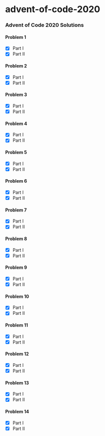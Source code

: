 # advent-of-code-2020

### Advent of Code 2020 Solutions


#### Problem 1
- [x] Part I
- [x] Part II

#### Problem 2
- [x] Part I
- [x] Part II

#### Problem 3
- [x] Part I
- [x] Part II

#### Problem 4
- [x] Part I
- [x] Part II

#### Problem 5
- [x] Part I
- [x] Part II

#### Problem 6
- [x] Part I
- [x] Part II

#### Problem 7
- [x] Part I
- [x] Part II

#### Problem 8
- [x] Part I
- [x] Part II

#### Problem 9
- [x] Part I
- [x] Part II

#### Problem 10
- [x] Part I
- [x] Part II

#### Problem 11
- [x] Part I
- [x] Part II

#### Problem 12
- [x] Part I
- [x] Part II

#### Problem 13
- [x] Part I
- [x] Part II

#### Problem 14
- [x] Part I
- [x] Part II

